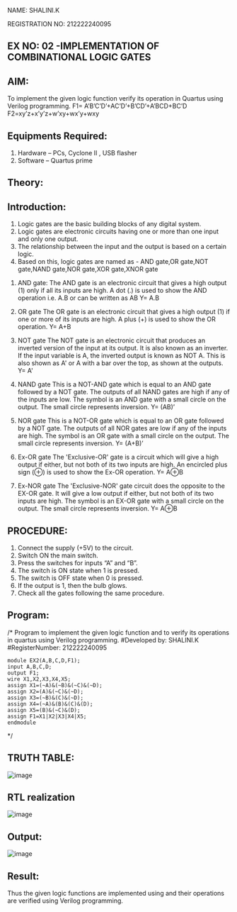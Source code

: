 NAME: SHALINI.K

REGISTRATION NO: 212222240095

## EX NO: 02 -IMPLEMENTATION OF COMBINATIONAL LOGIC GATES

## AIM:
To implement the given logic function verify its operation in Quartus using Verilog programming.
 F1= A’B’C’D’+AC’D’+B’CD’+A’BCD+BC’D
F2=xy’z+x’y’z+w’xy+wx’y+wxy

## Equipments Required:
1. Hardware – PCs, Cyclone II , USB flasher
2. Software – Quartus prime

## Theory:

## Introduction:

1. Logic gates are the basic building blocks of any digital system.
2. Logic gates are electronic circuits having one or more than one input and only one output.
3. The relationship between the input and the output is based on a certain logic.
4. Based on this, logic gates are named as - AND gate,OR gate,NOT gate,NAND gate,NOR
gate,XOR gate,XNOR gate

1) AND gate:
The AND gate is an electronic circuit that gives a high output (1) only if all its inputs are high. A dot
(.) is used to show the AND operation i.e. A.B or can be written as AB Y= A.B

2) OR gate
The OR gate is an electronic circuit that gives a high output (1) if one or more of its inputs are high.
A plus (+) is used to show the OR operation. Y= A+B

3) NOT gate
The NOT gate is an electronic circuit that produces an inverted version of the input at its output. It
is also known as an inverter. If the input variable is A, the inverted output is known as NOT A. This is
also shown as A' or A with a bar over the top, as shown at the outputs. Y= A'

4) NAND gate
This is a NOT-AND gate which is equal to an AND gate followed by a NOT gate. The outputs of all
NAND gates are high if any of the inputs are low. The symbol is an AND gate with a small circle on
the output. The small circle represents inversion. Y= (AB)’

5) NOR gate
This is a NOT-OR gate which is equal to an OR gate followed by a NOT gate. The outputs of all
NOR gates are low if any of the inputs are high. The symbol is an OR gate with a small circle on the
output. The small circle represents inversion. Y= (A+B)’

6) Ex-OR gate
The 'Exclusive-OR' gate is a circuit which will give a high output if either, but not both of its two
inputs are high. An encircled plus sign (⊕) is used to show the Ex-OR operation. Y= A⊕B

7) Ex-NOR gate
The 'Exclusive-NOR' gate circuit does the opposite to the EX-OR gate. It will give a low output if
either, but not both of its two inputs are high. The symbol is an EX-OR gate with a small circle on
the output. The small circle represents inversion. Y= A⊕B

## PROCEDURE:

1. Connect the supply (+5V) to the circuit.
2. Switch ON the main switch.
3. Press the switches for inputs “A” and “B”.
4. The switch is ON state when 1 is pressed.
5. The switch is OFF state when 0 is pressed.
6. If the output is 1, then the bulb glows.
7. Check all the gates following the same procedure.

## Program:
/*
Program to implement the given logic function and to verify its operations in quartus using Verilog programming.
#Developed by: SHALINI.K
#RegisterNumber: 212222240095
```
module EX2(A,B,C,D,F1);
input A,B,C,D;
output F1;
wire X1,X2,X3,X4,X5;
assign X1=(~A)&(~B)&(~C)&(~D);
assign X2=(A)&(~C)&(~D);
assign X3=(~B)&(C)&(~D);
assign X4=(~A)&(B)&(C)&(D);
assign X5=(B)&(~C)&(D);
assign F1=X1|X2|X3|X4|X5;
endmodule
```
*/

## TRUTH TABLE:

![image](https://github.com/shalinikannan23/Experiment--02-Implementation-of-combinational-logic-/assets/118656529/a38179be-d468-4087-9095-95b951c31bc9)

## RTL realization

![image](https://github.com/shalinikannan23/Experiment--02-Implementation-of-combinational-logic-/assets/118656529/20eff3bc-0960-40a3-8966-643240912b4f)


## Output:

![image](https://github.com/shalinikannan23/Experiment--02-Implementation-of-combinational-logic-/assets/118656529/f102967f-e249-4aac-acd8-fe0dbc6e0a45)

## Result:
Thus the given logic functions are implemented using  and their operations are verified using Verilog programming.
